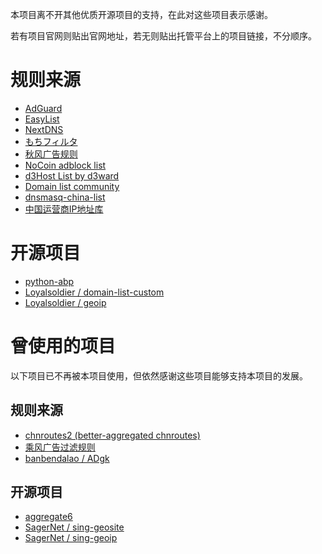 本项目离不开其他优质开源项目的支持，在此对这些项目表示感谢。

若有项目官网则贴出官网地址，若无则贴出托管平台上的项目链接，不分顺序。

# 规则来源

- [AdGuard](https://adguard.com/)
- [EasyList](https://easylist.to/)
- [NextDNS](https://nextdns.io/)
- [もちフィルタ](https://eeii0a5l.github.io/mochifilter_homepage/mochi.html)
- [秋风广告规则](https://awavenue.top/)
- [NoCoin adblock list](https://github.com/hoshsadiq/adblock-nocoin-list/)
- [d3Host List by d3ward](https://github.com/d3ward/toolz/blob/master/src/d3host.adblock)
- [Domain list community](https://github.com/v2fly/domain-list-community/)
- [dnsmasq-china-list](https://github.com/felixonmars/dnsmasq-china-list/)
- [中国运营商IP地址库](https://github.com/gaoyifan/china-operator-ip/)

# 开源项目

- [python-abp](https://hg.adblockplus.org/python-abp/)
- [Loyalsoldier / domain-list-custom](https://github.com/Loyalsoldier/domain-list-custom/)
- [Loyalsoldier / geoip](https://github.com/Loyalsoldier/geoip/)

# 曾使用的项目

以下项目已不再被本项目使用，但依然感谢这些项目能够支持本项目的发展。

## 规则来源

- [chnroutes2 (better-aggregated chnroutes)](https://github.com/misakaio/chnroutes2/)
- [乘风广告过滤规则](https://github.com/xinggsf/Adblock-Plus-Rule/)
- [banbendalao / ADgk](https://github.com/banbendalao/ADgk/)

## 开源项目

- [aggregate6](https://github.com/job/aggregate6/)
- [SagerNet / sing-geosite](https://github.com/sagernet/sing-geosite/)
- [SagerNet / sing-geoip](https://github.com/sagernet/sing-geoip/)
